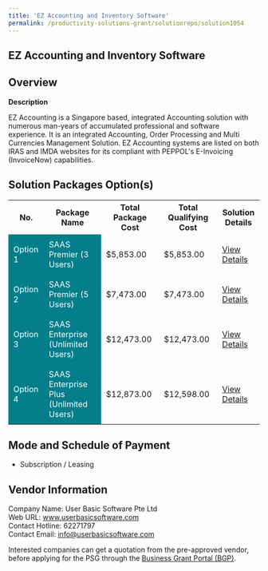 ```yaml
---
title: 'EZ Accounting and Inventory Software'
permalink: /productivity-solutions-grant/solutionrepo/solution1054
---
```


## EZ Accounting and Inventory Software

## Overview

**Description**

EZ Accounting is a Singapore based, integrated Accounting solution with numerous man-years of accumulated professional and software experience. It is an integrated Accounting, Order Processing and Multi Currencies Management Solution.  EZ Accounting systems are listed on both IRAS and IMDA websites for its compliant with PEPPOL's E-Invoicing (InvoiceNow) capabilities.

## Solution Packages Option(s)

<table>
<tr>
<th><b>No.</b></th>
<th><b>Package Name</b></th>
<th><b>Total Package Cost</b></th>
<th><b>Total Qualifying Cost</b></th>
<th><b>Solution Details</b></th>
</tr>
<tr>
<td style='padding: 10px; background-color: #037E8A; color: #FFFFFF;'>Option 1</td>
<td style='padding: 10px; background-color: #037E8A; color: #FFFFFF;'>SAAS Premier (3 Users)</td>
<td style='padding: 10px;'>$5,853.00</td>
<td style='padding: 10px;'>$5,853.00</td>
<td style='padding: 10px;'><a href='/images/psg/User_Basic_Desensitised_Annex_3_Part_2.pdf' target='_blank'>View Details</a></td>
</tr>
<tr>
<td style='padding: 10px; background-color: #037E8A; color: #FFFFFF;'>Option 2</td>
<td style='padding: 10px; background-color: #037E8A; color: #FFFFFF;'>SAAS Premier (5 Users)</td>
<td style='padding: 10px;'>$7,473.00</td>
<td style='padding: 10px;'>$7,473.00</td>
<td style='padding: 10px;'><a href='/images/psg/User_Basic_Desensitised_Annex_3_Part_3.pdf' target='_blank'>View Details</a></td>
</tr>
<tr>
<td style='padding: 10px; background-color: #037E8A; color: #FFFFFF;'>Option 3</td>
<td style='padding: 10px; background-color: #037E8A; color: #FFFFFF;'>SAAS Enterprise (Unlimited Users)</td>
<td style='padding: 10px;'>$12,473.00</td>
<td style='padding: 10px;'>$12,473.00</td>
<td style='padding: 10px;'><a href='/images/psg/User_Basic_Desensitised_Annex_3_Part_4.pdf' target='_blank'>View Details</a></td>
</tr>
<tr>
<td style='padding: 10px; background-color: #037E8A; color: #FFFFFF;'>Option 4</td>
<td style='padding: 10px; background-color: #037E8A; color: #FFFFFF;'>SAAS Enterprise Plus (Unlimited Users)</td>
<td style='padding: 10px;'>$12,873.00</td>
<td style='padding: 10px;'>$12,598.00</td>
<td style='padding: 10px;'><a href='/images/psg/User_Basic_Desensitised_Annex_3_Part_5.pdf' target='_blank'>View Details</a></td>
</tr>
</table>

## Mode and Schedule of Payment

 - Subscription / Leasing

## Vendor Information

 Company Name: User Basic Software Pte Ltd<br>Web URL: www.userbasicsoftware.com <br>Contact Hotline: 62271797 <br>Contact Email: info@userbasicsoftware.com <br>

Interested companies can get a quotation from the pre-approved vendor, before applying for the PSG through the <a href='https://www.businessgrants.gov.sg/' target='_blank' rel='noopener'>Business Grant Portal (BGP)</a>.

<script src="/jquery/resize-tables.js"></script>
